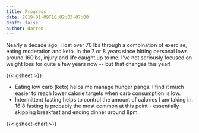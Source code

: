 ```yaml
---
title: Progress
date: 2019-01-09T16:02:03-07:00
draft: false
author: darren
---
```

Nearly a decade ago, I lost over 70 lbs through a combination of exercise, eating moderation and keto. In the 7 or 8 years since hitting personal lows around 160lbs, injury and life caught up to me.  I've not seriously focused on weight loss for quite a few years now -- but that changes this year!

<!--more-->

{{< gsheet >}}

* Eating low carb (keto) helps me manage hunger pangs.  I find it much easier to reach lower calorie targets when carb consumption is low.
* Intermittent fasting helps to control the amount of calories I am taking in.  16:8 fasting is probably the most common at this point - essentially skipping breakfast and ending dinner around 8pm.

{{< gsheet-chart >}}
